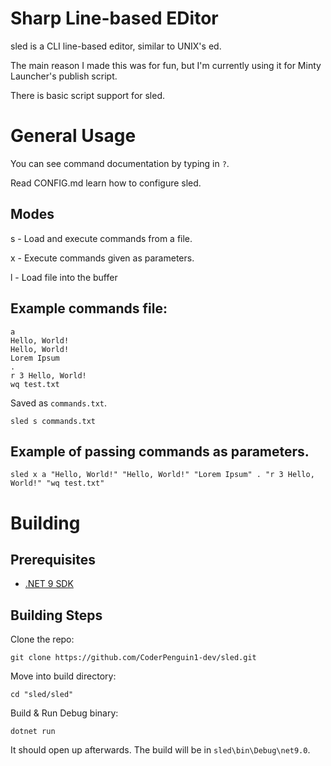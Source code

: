 # Sharp Line-based EDitor

sled is a CLI line-based editor, similar to UNIX's ed.

The main reason I made this was for fun, but I'm currently using it for Minty Launcher's publish script.

There is basic script support for sled.

# General Usage
You can see command documentation by typing in `?`.

Read CONFIG.md learn how to configure sled.

## Modes
s - Load and execute commands from a file.

x - Execute commands given as parameters.

l - Load file into the buffer

## Example commands file:
```
a
Hello, World!
Hello, World!
Lorem Ipsum
.
r 3 Hello, World!
wq test.txt
```
Saved as `commands.txt`.
```
sled s commands.txt
```

## Example of passing commands as parameters.
```
sled x a "Hello, World!" "Hello, World!" "Lorem Ipsum" . "r 3 Hello, World!" "wq test.txt"
```

# Building
## Prerequisites
* [.NET 9 SDK](https://dotnet.microsoft.com/en-us/download/dotnet/9.0)

## Building Steps
Clone the repo:
```
git clone https://github.com/CoderPenguin1-dev/sled.git
```

Move into build directory:
```
cd "sled/sled"
```

Build & Run Debug binary:
```
dotnet run
```
It should open up afterwards. The build will be in `sled\bin\Debug\net9.0`.
